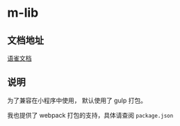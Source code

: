 # m-lib

## 文档地址

[语雀文档](https://www.yuque.com/books/share/123a482d-a875-4886-88fa-676b822be4a0?#《m-lib》)

## 说明

为了兼容在小程序中使用， 默认使用了 gulp 打包。

我也提供了 webpack 打包的支持，具体请查阅 `package.json`

